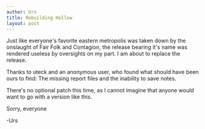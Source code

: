 ```yaml
---
author: Urs
title: Rebuilding Hollow
layout: post
---
```


Just like everyone's favorite eastern metropolis was taken down by the onslaught of Fair Folk and Contagion, the release bearing it's name was rendered useless by oversights on my part. I am about to replace the release.

Thanks to uteck and an anonymous user, who found what should have been ours to find: The missing report files and the inability to save notes.

There's no optional patch this time, as I cannot imagine that anyone would want to go with a version like this.

Sorry, everyone

-Urs
